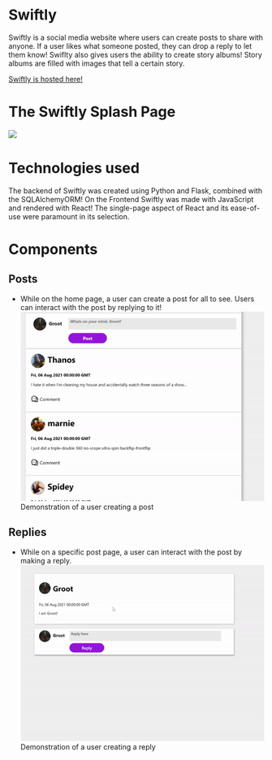 # Swiftly

Swiftly is a social media website where users can create posts to share with anyone. If a user likes what someone posted, they can drop a reply to let them know! Swiflty also gives users the ability to create story albums! Story albums are filled with images that tell a certain story.  

[Swiftly is hosted here!](https://theswiftlyapp.herokuapp.com/)

# The Swiftly Splash Page
![](https://github.com/Machaelmus/Swiftly/blob/main/SwiftlyHomePage.PNG)

# Technologies used
The backend of Swiftly was created using Python and Flask, combined with the SQLAlchemyORM! On the Frontend Swiftly was made with JavaScript and rendered with React! The single-page aspect of React and its ease-of-use were paramount in its selection. 

# Components
## Posts
  - While on the home page, a user can create a post for all to see. Users can interact with the post by replying to it!
![](https://github.com/Machaelmus/Swiftly/blob/main/MakingAPostGIF.gif)\
Demonstration of a user creating a post

## Replies
  - While on a specific post page, a user can interact with the post by making a reply.
![](https://github.com/Machaelmus/Swiftly/blob/main/MakingAReplyGIF.gif)\
Demonstration of a user creating a reply
